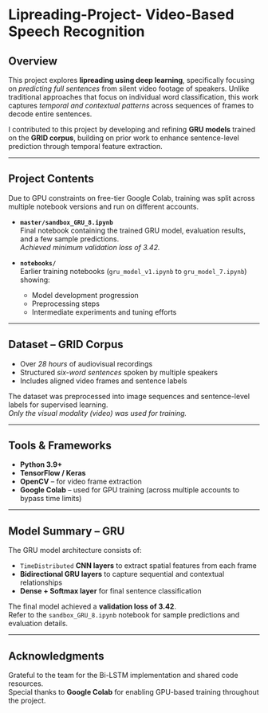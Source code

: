 # Lipreading-Project- Video-Based Speech Recognition 


## **Overview**  
This project explores **lipreading using deep learning**, specifically focusing on *predicting full sentences* from silent video footage of speakers. Unlike traditional approaches that focus on individual word classification, this work captures *temporal and contextual patterns* across sequences of frames to decode entire sentences.

I contributed to this project by developing and refining **GRU models** trained on the **GRID corpus**, building on prior work to enhance sentence-level prediction through temporal feature extraction.

---

## **Project Contents**  
Due to GPU constraints on free-tier Google Colab, training was split across multiple notebook versions and run on different accounts.

- **`master/sandbox_GRU_8.ipynb`**  
  Final notebook containing the trained GRU model, evaluation results, and a few sample predictions.  
  *Achieved minimum validation loss of 3.42.*

- **`notebooks/`**  
  Earlier training notebooks (`gru_model_v1.ipynb` to `gru_model_7.ipynb`) showing:
  - Model development progression  
  - Preprocessing steps  
  - Intermediate experiments and tuning efforts  

---

## **Dataset – GRID Corpus**  
- Over *28 hours* of audiovisual recordings  
- Structured *six-word sentences* spoken by multiple speakers  
- Includes aligned video frames and sentence labels  

The dataset was preprocessed into image sequences and sentence-level labels for supervised learning.  
*Only the visual modality (video) was used for training.*

---

## **Tools & Frameworks**  
- **Python 3.9+**  
- **TensorFlow / Keras**  
- **OpenCV** – for video frame extraction  
- **Google Colab** – used for GPU training (across multiple accounts to bypass time limits)  

---

## **Model Summary – GRU**  
The GRU model architecture consists of:

- `TimeDistributed` **CNN layers** to extract spatial features from each frame  
- **Bidirectional GRU layers** to capture sequential and contextual relationships  
- **Dense + Softmax layer** for final sentence classification  

The final model achieved a **validation loss of 3.42**.  
Refer to the `sandbox_GRU_8.ipynb` notebook for sample predictions and evaluation details.

---

## **Acknowledgments**  
Grateful to the team for the Bi-LSTM implementation and shared code resources.  
Special thanks to **Google Colab** for enabling GPU-based training throughout the project.
